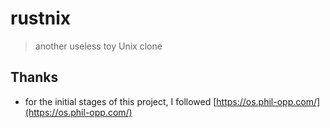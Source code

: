 # rustnix
> another useless toy Unix clone
## Thanks
- for the initial stages of this project, I followed [https://os.phil-opp.com/](https://os.phil-opp.com/)